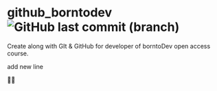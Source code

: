 # github_borntodev ![GitHub last commit (branch)](https://img.shields.io/github/last-commit/Rus1999/github_borntodev/main)
Create along with GIt &amp; GitHub for developer of borntoDev open access course.

add new line

🥇💼

